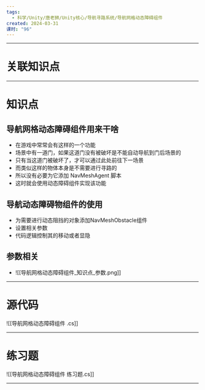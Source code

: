 ```yaml
---
tags:
  - 科学/Unity/唐老狮/Unity核心/导航寻路系统/导航网格动态障碍组件
created: 2024-03-31
课时: "96"
---
```


---
# 关联知识点



---
# 知识点

## 导航网格动态障碍组件用来干啥

- 在游戏中常常会有这样的一个功能
- 场景中有一道门，如果这道门没有被破坏是不能自动导航到门后场景的
- 只有当这道门被破坏了，才可以通过此处前往下一场景
- 而类似这样的物体本身是不需要进行寻路的
- 所以没有必要为它添加 NavMeshAgent 脚本
- 这时就会使用动态障碍组件实现该功能
## 导航动态障碍物组件的使用

- 为需要进行动态阻挡的对象添加NavMeshObstacle组件
- 设置相关参数
- 代码逻辑控制其的移动或者显隐
## 参数相关

- ![[导航网格动态障碍组件_知识点_参数.png]]

---
# 源代码

![[导航网格动态障碍组件 .cs]]



---
# 练习题

![[导航网格动态障碍组件 练习题.cs]]

---
